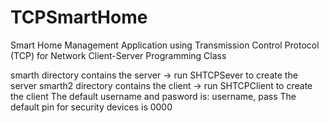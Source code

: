 # TCPSmartHome
Smart Home Management Application using Transmission Control Protocol (TCP) for Network Client-Server Programming Class

smarth directory contains the server -> run SHTCPSever to create the server
smarth2 directory contains the client -> run SHTCPClient to create the client
The default username and pasword is: username, pass
The default pin for security devices is 0000
